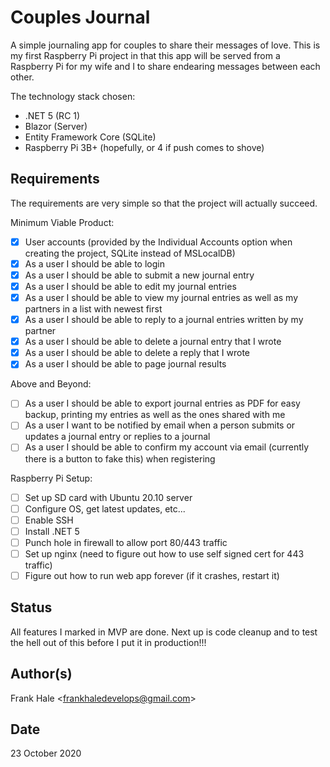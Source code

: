 # Couples Journal

A simple journaling app for couples to share their messages of love. This is my
first Raspberry Pi project in that this app will be served from a Raspberry Pi
for my wife and I to share endearing messages between each other.

The technology stack chosen:

- .NET 5 (RC 1)
- Blazor (Server)
- Entity Framework Core (SQLite)
- Raspberry Pi 3B+ (hopefully, or 4 if push comes to shove)

## Requirements

The requirements are very simple so that the project will actually succeed.

Minimum Viable Product:

- [x] User accounts (provided by the Individual Accounts option when creating
      the project, SQLite instead of MSLocalDB)
- [x] As a user I should be able to login
- [x] As a user I should be able to submit a new journal entry
- [x] As a user I should be able to edit my journal entries
- [x] As a user I should be able to view my journal entries as well as my
      partners in a list with newest first
- [x] As a user I should be able to reply to a journal entries written by my partner
- [x] As a user I should be able to delete a journal entry that I wrote
- [x] As a user I should be able to delete a reply that I wrote
- [x] As a user I should be able to page journal results

Above and Beyond:

- [ ] As a user I should be able to export journal entries as PDF for easy backup,
  printing my entries as well as the ones shared with me
- [ ] As a user I want to be notified by email when a person submits or updates a
  journal entry or replies to a journal
- [ ] As a user I should be able to confirm my account via email (currently there is a
  button to fake this) when registering

Raspberry Pi Setup:

- [ ] Set up SD card with Ubuntu 20.10 server
- [ ] Configure OS, get latest updates, etc...
- [ ] Enable SSH
- [ ] Install .NET 5
- [ ] Punch hole in firewall to allow port 80/443 traffic
- [ ] Set up nginx (need to figure out how to use self signed cert for 443 traffic)
- [ ] Figure out how to run web app forever (if it crashes, restart it)

## Status

All features I marked in MVP are done. Next up is code cleanup and to test the
hell out of this before I put it in production!!!

## Author(s)

Frank Hale &lt;frankhaledevelops@gmail.com&gt;

## Date

23 October 2020
